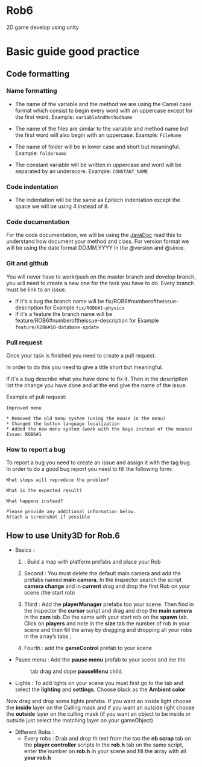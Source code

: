 # Rob6
2D game develop using unity

# Basic guide good practice

## Code formatting

### Name formatting

* The name of the variable and the method we are using the Camel case format which consist to begin every word with an uppercase except for the first word.
 Example: <code>variableAndMethodName</code>

* The name of the files are similar to the variable and method name but the first word will also begin with an uppercase.
Example: <code>FileName</code>

* The name of folder will be in lower case and short but meaningful.
Example: <code>foldername</code>

* The constant variable will be written in uppercase and word will be separated by an underscore.
Example: <code>CONSTANT_NAME</code>



### Code indentation

* The indentation will be the same as Epitech indentation except the space we will be using 4 instead of 8.

### Code documentation

For the code documentation, we will be using the [JavaDoc](https://en.wikipedia.org/wiki/Javadoc) read this to understand how document your method and class.
For version format we will be using the date format DD.MM.YYYY in the @version and @since.

### Git and github

You will never have to work/push on the master branch and develop branch, you will need to create a new one for the task you have to do.
Every branch must be link to an issue.
* If it's a bug the branch name will be fix/ROB6#numberoftheissue-description for Example <code>fix/ROB6#1-physics</code>
* If it's a feature the branch name will be feature/ROB6#numberoftheissue-description for Example <code>feature/ROB6#10-database-update</code>

### Pull request

Once your task is finished you need to create a pull request.

In order to do this you need to give a title short but meaningful.

If it's a bug describe what you have done to fix it.
Then in the description list the change you have done and at the end give the name of the issue.

Example of pull request:

```
Improved menu
 
* Removed the old menu system (using the mouse in the menu)
* Changed the button language localization
* Added the new menu system (work with the keys instead of the mouse)
Issue: ROB6#1
```

### How to report a bug

To report a bug you need to create an issue and assign it with the tag bug.
In order to do a good bug report you need to fill the following form:
``` 
What steps will reproduce the problem?
 
What is the expected result?
 
What happens instead?
 
Please provide any additional information below.
Attach a screenshot if possible
```

 ## How to use Unity3D for Rob.6

- Basics :

    1. : Build a map with platform prefabs and place your Rob
    2. Second : You must delete the default main camera and add the prefabs named  **main camera**. In the inspector search the script **camera change** and in **current** drag and drop the first Rob on your scene (the start rob)

    3. Third : Add the **playerManager** prefabs too your scene. Then find in the inspector the **cursor** script and drag and drop the **main camera** in the **cam** tab. Do the same with your start rob on the **spawn** tab.
Click on **players** and note in the **size** tab the number of rob in your scene and then fill the array by dragging and dropping all your robs in the array’s tabs ;  

   4. Fourth : add the **gameControl** prefab to your scene

- Pause menu :
Add the **pause menu** prefab to your scene  and ine the <Menu> tab drag and dope **pauseMenu** child.

- Lights :
To add lights on your scene you must first go to the <window> tab and select the **lighting** and **settings**. Choose black as the **Ambient color**

Now drag and drop some lights prefabs. If you want an inside light choose the **inside** layer on the Culling mask and if you want an outside light choose the **outside** layer on the culling mask
(if you want an object to be inside or outside just select the matching layer on your gameObject)

- Different Robs :
    - Every robs :
Drab and drop th <nb scrap> text from the <pause menu> too the **nb scrap** tab on the **player controller** scripts
In the **rob.h** tab on the same script, enter the number on **rob.h** in your scene and fill the array with all **your rob.h**

